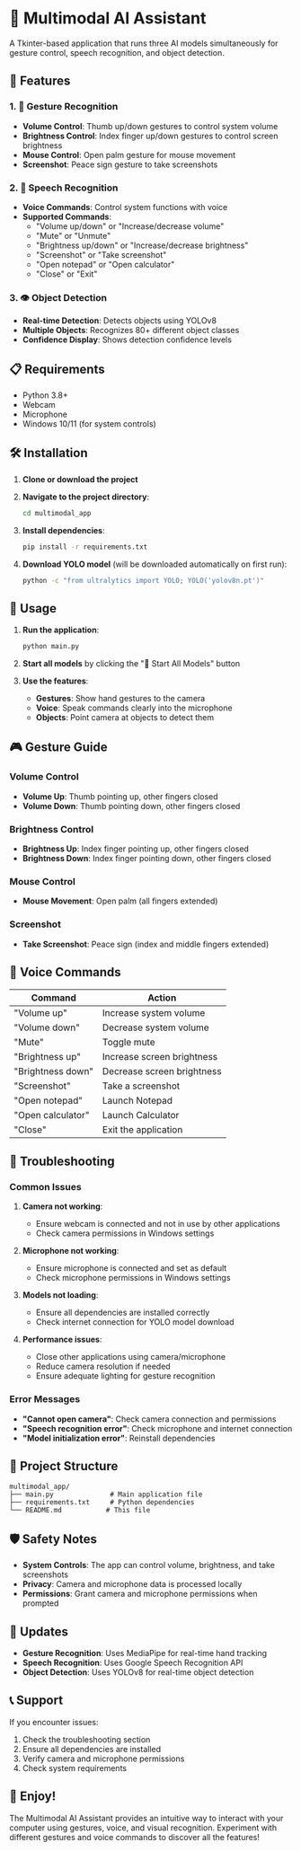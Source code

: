 # 🤖 Multimodal AI Assistant

A Tkinter-based application that runs three AI models simultaneously for gesture control, speech recognition, and object detection.

## 🚀 Features

### 1. 👋 Gesture Recognition
- **Volume Control**: Thumb up/down gestures to control system volume
- **Brightness Control**: Index finger up/down gestures to control screen brightness
- **Mouse Control**: Open palm gesture for mouse movement
- **Screenshot**: Peace sign gesture to take screenshots

### 2. 🎤 Speech Recognition
- **Voice Commands**: Control system functions with voice
- **Supported Commands**:
  - "Volume up/down" or "Increase/decrease volume"
  - "Mute" or "Unmute"
  - "Brightness up/down" or "Increase/decrease brightness"
  - "Screenshot" or "Take screenshot"
  - "Open notepad" or "Open calculator"
  - "Close" or "Exit"

### 3. 👁️ Object Detection
- **Real-time Detection**: Detects objects using YOLOv8
- **Multiple Objects**: Recognizes 80+ different object classes
- **Confidence Display**: Shows detection confidence levels

## 📋 Requirements

- Python 3.8+
- Webcam
- Microphone
- Windows 10/11 (for system controls)

## 🛠️ Installation

1. **Clone or download the project**
2. **Navigate to the project directory**:
   ```bash
   cd multimodal_app
   ```

3. **Install dependencies**:
   ```bash
   pip install -r requirements.txt
   ```

4. **Download YOLO model** (will be downloaded automatically on first run):
   ```bash
   python -c "from ultralytics import YOLO; YOLO('yolov8n.pt')"
   ```

## 🎯 Usage

1. **Run the application**:
   ```bash
   python main.py
   ```

2. **Start all models** by clicking the "🚀 Start All Models" button

3. **Use the features**:
   - **Gestures**: Show hand gestures to the camera
   - **Voice**: Speak commands clearly into the microphone
   - **Objects**: Point camera at objects to detect them

## 🎮 Gesture Guide

### Volume Control
- **Volume Up**: Thumb pointing up, other fingers closed
- **Volume Down**: Thumb pointing down, other fingers closed

### Brightness Control
- **Brightness Up**: Index finger pointing up, other fingers closed
- **Brightness Down**: Index finger pointing down, other fingers closed

### Mouse Control
- **Mouse Movement**: Open palm (all fingers extended)

### Screenshot
- **Take Screenshot**: Peace sign (index and middle fingers extended)

## 🎤 Voice Commands

| Command | Action |
|---------|--------|
| "Volume up" | Increase system volume |
| "Volume down" | Decrease system volume |
| "Mute" | Toggle mute |
| "Brightness up" | Increase screen brightness |
| "Brightness down" | Decrease screen brightness |
| "Screenshot" | Take a screenshot |
| "Open notepad" | Launch Notepad |
| "Open calculator" | Launch Calculator |
| "Close" | Exit the application |

## 🔧 Troubleshooting

### Common Issues

1. **Camera not working**:
   - Ensure webcam is connected and not in use by other applications
   - Check camera permissions in Windows settings

2. **Microphone not working**:
   - Ensure microphone is connected and set as default
   - Check microphone permissions in Windows settings

3. **Models not loading**:
   - Ensure all dependencies are installed correctly
   - Check internet connection for YOLO model download

4. **Performance issues**:
   - Close other applications using camera/microphone
   - Reduce camera resolution if needed
   - Ensure adequate lighting for gesture recognition

### Error Messages

- **"Cannot open camera"**: Check camera connection and permissions
- **"Speech recognition error"**: Check microphone and internet connection
- **"Model initialization error"**: Reinstall dependencies

## 📁 Project Structure

```
multimodal_app/
├── main.py              # Main application file
├── requirements.txt     # Python dependencies
└── README.md           # This file
```

## 🛡️ Safety Notes

- **System Controls**: The app can control volume, brightness, and take screenshots
- **Privacy**: Camera and microphone data is processed locally
- **Permissions**: Grant camera and microphone permissions when prompted

## 🔄 Updates

- **Gesture Recognition**: Uses MediaPipe for real-time hand tracking
- **Speech Recognition**: Uses Google Speech Recognition API
- **Object Detection**: Uses YOLOv8 for real-time object detection

## 📞 Support

If you encounter issues:
1. Check the troubleshooting section
2. Ensure all dependencies are installed
3. Verify camera and microphone permissions
4. Check system requirements

## 🎉 Enjoy!

The Multimodal AI Assistant provides an intuitive way to interact with your computer using gestures, voice, and visual recognition. Experiment with different gestures and voice commands to discover all the features! 